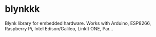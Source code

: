 # blynkkk
Blynk library for embedded hardware. Works with Arduino, ESP8266, Raspberry Pi, Intel Edison/Galileo, LinkIt ONE, Par…
